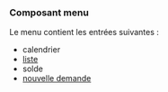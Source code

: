 ### Composant menu ###

Le menu contient les entrées suivantes :

- calendrier
- [liste](./2-2-4-liste-conges.md)
- solde
- [nouvelle demande](./2-2-2-demande-de-conge.md)

